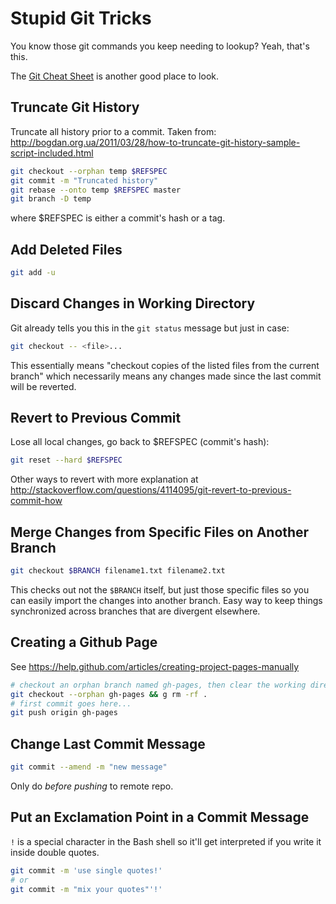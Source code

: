 # Stupid Git Tricks

You know those git commands you keep needing to lookup? Yeah, that's this.

The [Git Cheat Sheet](http://byte.kde.org/~zrusin/git/git-cheat-sheet-medium.png) is another good place to look.

## Truncate Git History

Truncate all history prior to a commit. Taken from: http://bogdan.org.ua/2011/03/28/how-to-truncate-git-history-sample-script-included.html

```bash
git checkout --orphan temp $REFSPEC
git commit -m "Truncated history"
git rebase --onto temp $REFSPEC master
git branch -D temp
```

where $REFSPEC is either a commit's hash or a tag.

## Add Deleted Files

```bash
git add -u
```

## Discard Changes in Working Directory

Git already tells you this in the `git status` message but just in case:

```bash
git checkout -- <file>...
```

This essentially means "checkout copies of the listed files from the current branch" which necessarily means any changes made since the last commit will be reverted.

## Revert to Previous Commit

Lose all local changes, go back to $REFSPEC (commit's hash):

```bash
git reset --hard $REFSPEC
```

Other ways to revert with more explanation at http://stackoverflow.com/questions/4114095/git-revert-to-previous-commit-how

## Merge Changes from Specific Files on Another Branch

```bash
git checkout $BRANCH filename1.txt filename2.txt
```

This checks out not the `$BRANCH` itself, but just those specific files so you can easily import the changes into another branch. Easy way to keep things synchronized across branches that are divergent elsewhere.

## Creating a Github Page

See https://help.github.com/articles/creating-project-pages-manually

```bash
# checkout an orphan branch named gh-pages, then clear the working directory
git checkout --orphan gh-pages && g rm -rf .
# first commit goes here...
git push origin gh-pages
```

## Change Last Commit Message

```bash
git commit --amend -m "new message"
```

Only do _before pushing_ to remote repo.

## Put an Exclamation Point in a Commit Message

`!` is a special character in the Bash shell so it'll get interpreted if you write it inside double quotes.

```bash
git commit -m 'use single quotes!'
# or
git commit -m "mix your quotes"'!'
```
